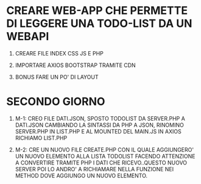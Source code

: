 # CREARE WEB-APP CHE PERMETTE DI LEGGERE UNA TODO-LIST DA UN WEBAPI

1) CREARE FILE INDEX CSS JS E PHP

2) IMPORTARE AXIOS BOOTSTRAP TRAMITE CDN

3) BONUS FARE UN PO' DI LAYOUT

# SECONDO GIORNO

1) M-1: CREO FILE DATI.JSON, SPOSTO TODOLIST DA SERVER.PHP A DATI.JSON CAMBIANDO LA SINTASSI DA PHP A JSON, RINOMINO SERVER.PHP IN LIST.PHP E AL MOUNTED DEL MAIN.JS IN AXIOS RICHIAMO LIST.PHP

2) M-2: CRE UN NUOVO FILE CREATE.PHP CON IL QUALE AGGIUNGERO' UN NUOVO ELEMENTO ALLA LISTA TODOLIST FACENDO ATTENZIONE A CONVERTIRE TRAMITE PHP I DATI CHE RICEVO..QUESTO NUOVO SERVER POI LO ANDRO' A RICHIAMARE NELLA FUNZIONE NEI METHOD DOVE AGGIUNGO UN NUOVO ELEMENTO.